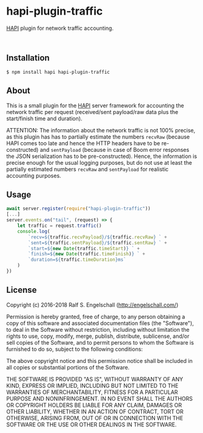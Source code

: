 
hapi-plugin-traffic
===================

[HAPI](http://hapijs.com/) plugin for network traffic accounting.

<p/>
<img src="https://nodei.co/npm/hapi-plugin-traffic.png?downloads=true&stars=true" alt=""/>

<p/>
<img src="https://david-dm.org/rse/hapi-plugin-traffic.png" alt=""/>

Installation
------------

```shell
$ npm install hapi hapi-plugin-traffic
```

About
-----

This is a small plugin for the [HAPI](http://hapijs.com/) server
framework for accounting the network traffic per request (received/sent
payload/raw data plus the start/finish time and duration).

ATTENTION: The information about the network traffic is not 100%
precise, as this plugin has has to partially estimate the numbers
`recvRaw` (because HAPI comes too late and hence the HTTP headers have
to be re-constructed) and `sentPayload` (because in case of Boom error
responses the JSON serialization has to be pre-constructed). Hence, the
information is precise enough for the usual logging purposes, but do not
use at least the partially estimated numbers `recvRaw` and `sentPayload`
for realistic accounting purposes.

Usage
-----

```js
await server.register(require("hapi-plugin-traffic"))
[...]
server.events.on("tail", (request) => {
    let traffic = request.traffic()
    console.log(
        `recv=${traffic.recvPayload}/${traffic.recvRaw} ` +
        `sent=${traffic.sentPayload}/${traffic.sentRaw} ` +
        `start=${new Date(traffic.timeStart)} ` +
        `finish=${new Date(traffic.timeFinish)} ` +
        `duration=${traffic.timeDuration}ms`
    )
})
```

License
-------

Copyright (c) 2016-2018 Ralf S. Engelschall (http://engelschall.com/)

Permission is hereby granted, free of charge, to any person obtaining
a copy of this software and associated documentation files (the
"Software"), to deal in the Software without restriction, including
without limitation the rights to use, copy, modify, merge, publish,
distribute, sublicense, and/or sell copies of the Software, and to
permit persons to whom the Software is furnished to do so, subject to
the following conditions:

The above copyright notice and this permission notice shall be included
in all copies or substantial portions of the Software.

THE SOFTWARE IS PROVIDED "AS IS", WITHOUT WARRANTY OF ANY KIND,
EXPRESS OR IMPLIED, INCLUDING BUT NOT LIMITED TO THE WARRANTIES OF
MERCHANTABILITY, FITNESS FOR A PARTICULAR PURPOSE AND NONINFRINGEMENT.
IN NO EVENT SHALL THE AUTHORS OR COPYRIGHT HOLDERS BE LIABLE FOR ANY
CLAIM, DAMAGES OR OTHER LIABILITY, WHETHER IN AN ACTION OF CONTRACT,
TORT OR OTHERWISE, ARISING FROM, OUT OF OR IN CONNECTION WITH THE
SOFTWARE OR THE USE OR OTHER DEALINGS IN THE SOFTWARE.

